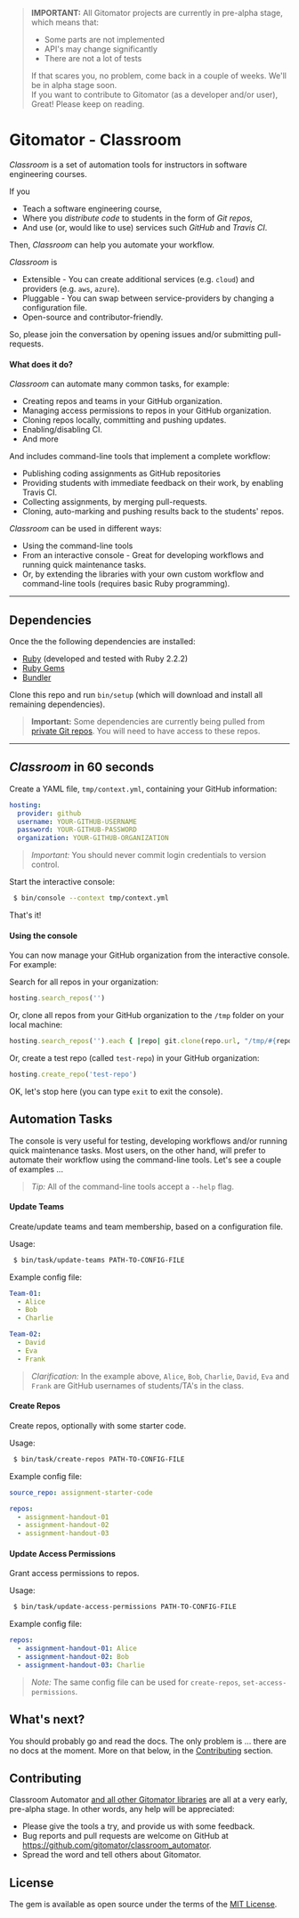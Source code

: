 > **IMPORTANT:** All Gitomator projects are currently in pre-alpha stage, which means that:        
 >
 >  * Some parts are not implemented
 >  * API's may change significantly
 >  * There are not a lot of tests
 >
 > If that scares you, no problem, come back in a couple of weeks. We'll be in alpha stage soon.      
 > If you want to contribute to Gitomator (as a developer and/or user), Great! Please keep on reading.
 >


# Gitomator - Classroom

_Classroom_ is a set of automation tools for instructors in software engineering courses.           

If you

 * Teach a software engineering course,
 * Where you _distribute code_ to students in the form of _Git repos_,
 * And use (or, would like to use) services such _GitHub_ and _Travis CI_.

Then, _Classroom_ can help you automate your workflow.


_Classroom_ is

 * Extensible - You can create additional services (e.g. `cloud`) and providers (e.g. `aws`, `azure`).
 * Pluggable - You can swap between service-providers by changing a configuration file.
 * Open-source and contributor-friendly.

So, please join the conversation by opening issues and/or submitting pull-requests.

#### What does it do?

_Classroom_ can automate many common tasks, for example:

 * Creating repos and teams in your GitHub organization.
 * Managing access permissions to repos in your GitHub organization.
 * Cloning repos locally, committing and pushing updates.
 * Enabling/disabling CI.
 * And more

And includes command-line tools that implement a complete workflow:

 * Publishing coding assignments as GitHub repositories
 * Providing students with immediate feedback on their work, by enabling Travis CI.
 * Collecting assignments, by merging pull-requests.
 * Cloning, auto-marking and pushing results back to the students' repos.

_Classroom_ can be used in different ways:

 * Using the command-line tools
 * From an interactive console - Great for developing workflows and running quick maintenance tasks.
 * Or, by extending the libraries with your own custom workflow and command-line tools (requires basic Ruby programming).


----

## Dependencies

Once the the following dependencies are installed:

 * [Ruby](https://www.ruby-lang.org/en/downloads/) (developed and tested with Ruby 2.2.2)
 * [Ruby Gems](https://rubygems.org/pages/download)
 * [Bundler](http://bundler.io/)

Clone this repo and run `bin/setup` (which will download and install all remaining dependencies).

 > **Important:** Some dependencies are currently being pulled from [private Git repos](https://bitbucket.org/joey_freund/classroom_automator/src/a1e339070955d44dcb2d3eefe5890e15f5f83860/Gemfile?fileviewer=file-view-default). You will need to have access to these repos.

----

## _Classroom_ in 60 seconds

Create a YAML file, `tmp/context.yml`, containing your GitHub information:

```yaml
hosting:
  provider: github
  username: YOUR-GITHUB-USERNAME
  password: YOUR-GITHUB-PASSWORD
  organization: YOUR-GITHUB-ORGANIZATION
```

 > *Important:* You should never commit login credentials to version control.       

Start the interactive console:

```sh
 $ bin/console --context tmp/context.yml
```

That's it!            

#### Using the console

You can now manage your GitHub organization from the interactive console. For example:

Search for all repos in your organization:

```ruby
hosting.search_repos('')
```

Or, clone all repos from your GitHub organization to the `/tmp` folder on your local machine:

```ruby
hosting.search_repos('').each { |repo| git.clone(repo.url, "/tmp/#{repo.name}") }
```

Or, create a test repo (called `test-repo`) in your GitHub organization:

```ruby
hosting.create_repo('test-repo')
```

OK, let's stop here (you can type `exit` to exit the console).      



## Automation Tasks

The console is very useful for testing, developing workflows and/or running quick maintenance tasks.
Most users, on the other hand, will prefer to automate their workflow using the command-line tools.
Let's see a couple of examples ...

 > _Tip:_ All of the command-line tools accept a `--help` flag.

#### Update Teams

Create/update teams and team membership, based on a configuration file.

Usage:

```sh
 $ bin/task/update-teams PATH-TO-CONFIG-FILE
```

Example config file:

```yaml
Team-01:
  - Alice
  - Bob
  - Charlie

Team-02:
  - David
  - Eva
  - Frank
```

 > _Clarification:_ In the example above, `Alice`, `Bob`, `Charlie`, `David`, `Eva` and `Frank` are GitHub usernames of students/TA's in the class.

#### Create Repos

Create repos, optionally with some starter code.

Usage:

```sh
 $ bin/task/create-repos PATH-TO-CONFIG-FILE
```

Example config file:

```yaml
source_repo: assignment-starter-code

repos:
  - assignment-handout-01
  - assignment-handout-02
  - assignment-handout-03
```


#### Update Access Permissions

Grant access permissions to repos.

Usage:

```sh
 $ bin/task/update-access-permissions PATH-TO-CONFIG-FILE
```

Example config file:

```yaml
repos:
  - assignment-handout-01: Alice
  - assignment-handout-02: Bob
  - assignment-handout-03: Charlie
```

 > _Note:_ The same config file can be used for `create-repos`, `set-access-permissions`.


## What's next?

You should probably go and read the docs.
The only problem is ... there are no docs at the moment.
More on that below, in the [Contributing](#Contributing) section.


## Contributing

Classroom Automator [and all other Gitomator libraries](https://github.com/gitomator) are all at a very early, pre-alpha stage.
In other words, any help will be appreciated:

 * Please give the tools a try, and provide us with some feedback.
 * Bug reports and pull requests are welcome on GitHub at https://github.com/gitomator/classroom_automator.
 * Spread the word and tell others about Gitomator.


## License

The gem is available as open source under the terms of the [MIT License](http://opensource.org/licenses/MIT).
